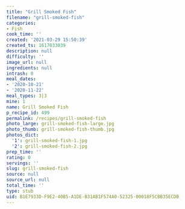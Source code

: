 ```yaml
---
title: "Grill Smoked Fish"
filename: "grill-smoked-fish"
categories:
- Fish
cook_time: ''
created: '2021-03-29 15:50:39'
created_ts: 1617033039
description: null
difficulty: ''
image_url: null
ingredients: null
intrash: 0
meal_dates:
- '2020-10-21'
- '2020-11-22'
meal_types: 3|3
mine: 1
name: Grill Smoked Fish
p_recipe_id: 499
permalink: /recipes/grill-smoked-fish
photo_large: grill-smoked-fish-large.jpg
photo_thumb: grill-smoked-fish-thumb.jpg
photos_dict:
  '1': grill-smoked-fish-1.jpg
  '2': grill-smoked-fish-2.jpg
prep_time: ''
rating: 0
servings: ''
slug: grill-smoked-fish
source: null
source_url: null
total_time: ''
type: stub
uid: B1E7933D-F9E2-40B5-A1DE-B31AB1F574A0-52325-00018F5CBB35ECDB
---
```

<div class="large-8 medium-7 columns" id="writeup">	</div><!-- #writeup -->
</div><!-- #row-one -->
<div class="row" id="row-two">	<div class="medium-4 small-5 columns" id="ingredients">	</div>	<div class="medium-6 small-7 columns" id="directions">	</div>